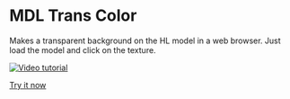 # MDL Trans Color

Makes a transparent background on the HL model in a web browser. Just load the model and click on the texture.

[![Video tutorial](http://img.youtube.com/vi/FI0OH7bQi4k/0.jpg)](http://www.youtube.com/watch?v=FI0OH7bQi4k)

[Try it now](https://next21.ru/third-party/mdl_trans_color/)

